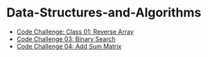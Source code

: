 # Data-Structures-and-Algorithms

- [Code Challenge: Class 01: Reverse Array](https://github.com/ArzuVon/data-structures-and-algorithms/tree/main/arrayReverse)
- [Code Challenge 03: Binary Search](https://github.com/ArzuVon/data-structures-and-algorithms/tree/main/arrayBinarySearch)
- [Code Challenge 04: Add Sum Matrix](https://github.com/ArzuVon/data-structures-and-algorithms/tree/main/addSum)

